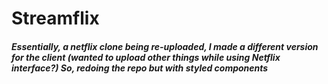 # Streamflix

##### Essentially, a netflix clone being re-uploaded, I made a different version for the client (wanted to upload other things while using Netflix interface?) So, redoing the repo but with styled components
 

